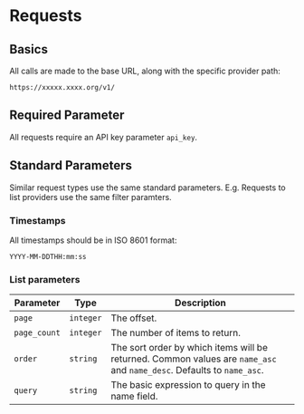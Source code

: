 # Requests

## Basics

All calls are made to the base URL, along with the specific provider path:

    https://xxxxx.xxxx.org/v1/

## Required Parameter

All requests require an API key parameter `api_key`.

## Standard Parameters

Similar request types use the same standard parameters. E.g. Requests to list providers use the same filter paramters.

### Timestamps

All timestamps should be in ISO 8601 format:

    YYYY-MM-DDTHH:mm:ss

### List parameters

| Parameter    | Type      | Description                    |
|--------------|-----------|--------------------------------|
| `page`       | `integer` | The offset.                    |
| `page_count` | `integer` | The number of items to return. |
| `order`      | `string`  | The sort order by which items will be returned. Common values are `name_asc` and `name_desc`. Defaults to `name_asc`.|
| `query`      | `string`  | The basic expression to query in the name field. |
